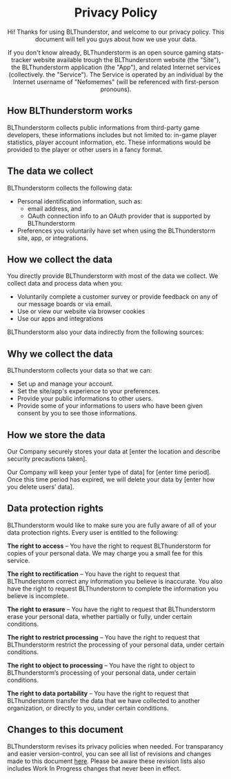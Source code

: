 <div>
  <h1 align=center>Privacy Policy</h1>
  <p align=center>Hi! Thanks for using BLThunderstor, and welcome to our privacy policy. This document will tell you guys about how we use your data.
  </p>
  
  <p align=center>
  If you don't know already, BLThunderstorm is an open source gaming stats-tracker website available trough the BLThunderstorm website (the "Site"), the BLThunderstorm application (the "App"), and related Internet services (collectively. the "Service"). The Service is operated by an individual by the Internet username of "Nefomemes" (will be referenced with first-person pronouns).
</p>
  
  <p align->
</div>

## How BLThunderstorm works

BLThunderstorm collects public informations from third-party game developers, these informations includes but not limited to: in-game player statistics, player account information, etc. These informations would be provided to the player or other users in a fancy format.

## The data we collect
BLThunderstorm collects the following data:
- Personal identification information, such as:
  -  email address, and 
  -  OAuth connection info to an OAuth provider that is supported by BLThunderstorm
- Preferences you voluntarily have set when using the BLThunderstorm site, app, or integrations.

## How we collect the data
You directly provide BLThunderstorm with most of the data we collect. We collect data and process data when you:

- Voluntarily complete a customer survey or provide feedback on any of our message boards or via email.
- Use or view our website via browser cookies
- Use our apps and integrations

BLThunderstorm also  your data indirectly from the following sources:


## Why we collect the data
BLThunderstorm collects your data so that we can:

- Set up and manage your account.
- Set the site/app's experience to your preferences.
- Provide your public informations to other users.
- Provide some of your informations to users who have been given consent by you to see those informations.

## How we store the data
Our Company securely stores your data at [enter the location and describe security precautions taken].

Our Company will keep your [enter type of data] for [enter time period]. Once this time period has expired, we will delete your data by [enter how you delete users’ data].

## Data protection rights
BLThunderstorm would like to make sure you are fully aware of all of your data protection rights. Every user is entitled to the following:

**The right to access** – You have the right to request BLThunderstorm for copies of your personal data. We may charge you a small fee for this service.

**The right to rectification** – You have the right to request that BLThunderstorm correct any information you believe is inaccurate. You also have the right to request BLThunderstorm to complete the information you believe is incomplete.

**The right to erasure** – You have the right to request that BLThunderstorm erase your personal data, whether partially or fully, under certain conditions.

**The right to restrict processing** – You have the right to request that BLThunderstorm restrict the processing of your personal data, under certain conditions.

**The right to object to processing** – You have the right to object to BLThunderstorm’s processing of your personal data, under certain conditions.

**The right to data portability** – You have the right to request that BLThunderstorm transfer the data that we have collected to another organization, or directly to you, under certain conditions.

## Changes to this document
BLThunderstorm revises its privacy policies when needed. For transparancy and easier version-control, you can see all list of revisions and changes made to this document [here](https://github.com/BLThunderstorm/BLThunderstorm/commits/terms/docs/privacy.md). Please be aware these revision lists also includes Work In Progress changes that never been in effect.
